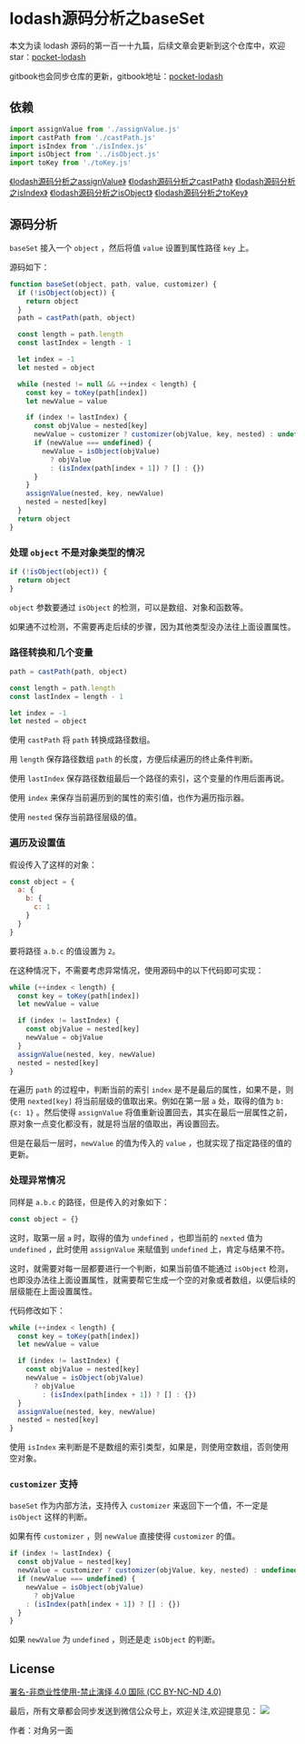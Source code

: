 # lodash源码分析之baseSet

本文为读 lodash 源码的第一百一十九篇，后续文章会更新到这个仓库中，欢迎 star：[pocket-lodash](https://github.com/yeyuqiudeng/pocket-lodash)

gitbook也会同步仓库的更新，gitbook地址：[pocket-lodash](https://www.gitbook.com/book/yeyuqiudeng/pocket-lodash/details)

## 依赖

```javascript
import assignValue from './assignValue.js'
import castPath from './castPath.js'
import isIndex from './isIndex.js'
import isObject from '../isObject.js'
import toKey from './toKey.js'
```

[《lodash源码分析之assignValue》](./assignValue.md)
[《lodash源码分析之castPath》](./castPath.md)
[《lodash源码分析之isIndex》](./isIndex.md)
[《lodash源码分析之isObject》](./isObject.md)
[《lodash源码分析之toKey》](./toKey.md)

## 源码分析

`baseSet` 接入一个 `object` ，然后将值 `value` 设置到属性路径 `key` 上。

源码如下：

```javascript
function baseSet(object, path, value, customizer) {
  if (!isObject(object)) {
    return object
  }
  path = castPath(path, object)

  const length = path.length
  const lastIndex = length - 1

  let index = -1
  let nested = object

  while (nested != null && ++index < length) {
    const key = toKey(path[index])
    let newValue = value

    if (index != lastIndex) {
      const objValue = nested[key]
      newValue = customizer ? customizer(objValue, key, nested) : undefined
      if (newValue === undefined) {
        newValue = isObject(objValue)
          ? objValue
          : (isIndex(path[index + 1]) ? [] : {})
      }
    }
    assignValue(nested, key, newValue)
    nested = nested[key]
  }
  return object
}
```

### 处理 `object` 不是对象类型的情况

```javascript
if (!isObject(object)) {
  return object
}
```

`object` 参数要通过 `isObject` 的检测，可以是数组、对象和函数等。

如果通不过检测，不需要再走后续的步骤，因为其他类型没办法往上面设置属性。

### 路径转换和几个变量

```javascript
path = castPath(path, object)

const length = path.length
const lastIndex = length - 1

let index = -1
let nested = object
```

使用 `castPath` 将 `path` 转换成路径数组。

用 `length` 保存路径数组 `path` 的长度，方便后续遍历的终止条件判断。

使用 `lastIndex` 保存路径数组最后一个路径的索引，这个变量的作用后面再说。

使用 `index` 来保存当前遍历到的属性的索引值，也作为遍历指示器。

使用 `nested` 保存当前路径层级的值。

### 遍历及设置值

假设传入了这样的对象：

```javascript
const object = {
  a: {
    b: {
      c: 1
    }
  }
}
```

要将路径 `a.b.c` 的值设置为 `2`。

在这种情况下，不需要考虑异常情况，使用源码中的以下代码即可实现：

```javascript
while (++index < length) {
  const key = toKey(path[index])
  let newValue = value

  if (index != lastIndex) {
    const objValue = nested[key]
    newValue = objValue
  }
  assignValue(nested, key, newValue)
  nested = nested[key]
}
```

在遍历 `path` 的过程中，判断当前的索引 `index` 是不是最后的属性，如果不是，则使用 `nexted[key]` 将当前层级的值取出来。例如在第一层 `a` 处，取得的值为 `b:{c: 1}` 。然后使得 `assignValue` 将值重新设置回去，其实在最后一层属性之前，原对象一点变化都没有，就是将当层的值取出，再设置回去。

但是在最后一层时，`newValue` 的值为传入的 `value` ，也就实现了指定路径的值的更新。

### 处理异常情况

同样是 `a.b.c` 的路径，但是传入的对象如下：

```javascript
const object = {}
```

这时，取第一层 `a` 时，取得的值为 `undefined` ，也即当前的 `nexted` 值为 `undefined` ，此时使用 `assignValue` 来赋值到 `undefined` 上，肯定与结果不符。

这时，就需要对每一层都要进行一个判断，如果当前值不能通过 `isObject` 检测，也即没办法往上面设置属性，就需要帮它生成一个空的对象或者数组，以便后续的层级能在上面设置属性。

代码修改如下：

```javascript
while (++index < length) {
  const key = toKey(path[index])
  let newValue = value

  if (index != lastIndex) {
    const objValue = nested[key]
    newValue = isObject(objValue) 
      ? objValue
    	: (isIndex(path[index + 1]) ? [] : {})
  }
  assignValue(nested, key, newValue)
  nested = nested[key]
}
```

使用 `isIndex` 来判断是不是数组的索引类型，如果是，则使用空数组，否则使用空对象。

### `customizer` 支持

`baseSet` 作为内部方法，支持传入 `customizer` 来返回下一个值，不一定是 `isObject` 这样的判断。

如果有传 `customizer` ，则 `newValue` 直接使得 `customizer` 的值。

```javascript
if (index != lastIndex) {
  const objValue = nested[key]
  newValue = customizer ? customizer(objValue, key, nested) : undefined
  if (newValue === undefined) {
    newValue = isObject(objValue)
      ? objValue
    : (isIndex(path[index + 1]) ? [] : {})
  }
}
```

如果 `newValue` 为 `undefined` ，则还是走 `isObject` 的判断。

## License

[署名-非商业性使用-禁止演绎 4.0 国际 (CC BY-NC-ND 4.0)](http://creativecommons.org/licenses/by-nc-nd/4.0/)

最后，所有文章都会同步发送到微信公众号上，欢迎关注,欢迎提意见：  ![](https://raw.githubusercontent.com/yeyuqiudeng/resource/master/images/qrcode_front-end-article.jpg) 

作者：对角另一面 